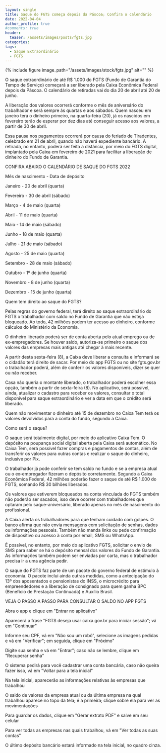 ```yaml
---
layout: single
title: Saque do FGTS começa depois da Páscoa; Confira o calendário
date: 2022-04-04
author_profile: true
#comments: true
header:
  teaser: /assets/images/posts/fgts.jpg
categories:
tags:
  - Saque Extraordinário
  - FGTS
---
```


{% include figure image_path="/assets/images/stock/fgts.jpg" alt=""  %}

O saque extraordinário de até R$ 1.000 do FGTS (Fundo de Garantia do Tempo de Serviço) começará a ser liberado pela Caixa Econômica Federal depois da Páscoa. O calendário de retiradas vai do dia 20 de abril até 20 de junho.

A liberação dos valores ocorrerá conforme o mês de aniversário do trabalhador e será sempre às quartas e aos sábados. Quem nasceu em janeiro terá o dinheiro primeiro, na quarta-feira (20), já os nascidos em fevereiro terão de esperar por dez dias até conseguir acesso aos valores, a partir de 30 de abril.

Essa pausa nos pagamentos ocorrerá por causa do feriado de Tiradentes, celebrado em 21 de abril, quando não haverá expediente bancário. A retirada, no entanto, poderá ser feita a distância, por meio do FGTS digital, implantado pela Caixa em fevereiro de 2021 para facilitar a liberação de dinheiro do Fundo de Garantia.


CONFIRA ABAIXO O CALENDÁRIO DE SAQUE DO FGTS 2022

Mês de nascimento - Data de depósito

Janeiro - 20 de abril (quarta)

Fevereiro - 30 de abril (sábado)

Março - 4 de maio (quarta)

Abril - 11 de maio (quarta)

Maio - 14 de maio (sábado)

Junho - 18 de maio (quarta)

Julho - 21 de maio (sábado)

Agosto - 25 de maio (quarta)

Setembro - 28 de maio (sábado)

Outubro - 1º de junho (quarta)

Novembro - 8 de junho (quarta)

Dezembro - 15 de junho (quarta)

Quem tem direito ao saque do FGTS?


Pelas regras do governo federal, terá direito ao saque extraordinário do FGTS o trabalhador com saldo no Fundo de Garantia que não esteja bloqueado. Ao todo, 42 milhões podem ter acesso ao dinheiro, conforme cálculos do Ministério da Economia.

O dinheiro liberado poderá ser de conta aberta pelo atual emprego ou de ex-empregadores. Se houver saldo, autoriza-se primeiro o saque dos valores das empresas mais antigas até chegar à mais recente.

A partir desta sexta-feira (8), a Caixa deve liberar a consulta e informará se o cidadão terá direito de sacar. Por meio do app FGTS ou no site fgts.gov.br o trabalhador poderá, além de conferir os valores disponíveis, dizer se quer ou não receber.

Casa não queria o montante liberado, o trabalhador poderá escolher essa opção, também a partir de sexta-feira (8). No aplicativo, será possível, ainda, atualizar o cadastro para receber os valores, consultar o total disponível para saque extraordinário e ver a data em que o crédito será liberado.

Quem não movimentar o dinheiro até 15 de dezembro no Caixa Tem terá os valores devolvidos para a conta do fundo, segundo a Caixa.


Como será o saque?

O saque será totalmente digital, por meio do aplicativo Caixa Tem. O depósito na poupança social digital aberta pela Caixa será automático. No Caixa Tem, será possível fazer compras e pagamentos de contas, além de transferir os valores para outras contas e realizar o saque do dinheiro, inclusive por Pix.

O trabalhador já pode conferir se tem saldo no fundo e se a empresa atual ou o ex-empregador fizeram o depósito corretamente. Segundo a Caixa Econômica Federal, 42 milhões poderão fazer o saque de até R$ 1.000 do FGTS, somando R$ 30 bilhões liberados.

Os valores que estiverem bloqueados na conta vinculada do FGTS também não poderão ser sacados, isso deve ocorrer com trabalhadores que optaram pelo saque-aniversário, liberado apenas no mês de nascimento do profissional.

A Caixa alerta os trabalhadores para que tenham cuidado com golpes. O banco afirma que não envia mensagens com solicitação de senhas, dados ou informações pessoais. Também não manda links ou pede confirmação de dispositivo ou acesso à conta por email, SMS ou WhatsApp.

É possível, no entanto, por meio do aplicativo FGTS, solicitar o envio de SMS para saber se há o depósito mensal dos valores do Fundo de Garantia. As informações também podem ser enviadas por carta, mas o trabalhador precisa ir a uma agência pedir.

O saque do FGTS faz parte de um pacote do governo federal de estímulo à economia. O pacote inclui ainda outras medidas, como a antecipação do 13º dos aposentados e pensionistas do INSS, o microcrédito para empreendedores e a liberação de consignado para quem ganha BPC (Benefício de Prestação Continuada) e Auxílio Brasil.


VEJA O PASSO A PASSO PARA CONSULTAR O SALDO NO APP FGTS

Abra o app e clique em "Entrar no aplicativo"

Aparecerá a frase "FGTS deseja usar caixa.gov.br para iniciar sessão"; vá em "Continuar"

Informe seu CPF, vá em "Não sou um robô", selecione as imagens pedidas e vá em "Verificar"; em seguida, clique em "Próximo"

Digite sua senha e vá em "Entrar"; caso não se lembre, clique em "Recuperar senha"

O sistema pedirá para você cadastrar uma conta bancária, caso não queira fazer isso, vá em "Voltar para a tela inicial"

Na tela inicial, aparecerão as informações relativas às empresas que trabalhou

O saldo de valores da empresa atual ou da última empresa na qual trabalhou aparece no topo da tela; é a primeira; clique sobre ela para ver as movimentações

Para guardar os dados, clique em "Gerar extrato PDF" e salve em seu celular

Para ver todas as empresas nas quais trabalhou, vá em "Ver todas as suas contas"

O último depósito bancário estará informado na tela inicial, no quadro cinza.